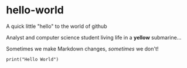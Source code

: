 # hello-world
A quick little "hello" to the world of github

Analyst and computer science student living life in a **yellow** submarine...

Sometimes we make Markdown changes, *sometimes* we don't!

`print("Hello World")`

